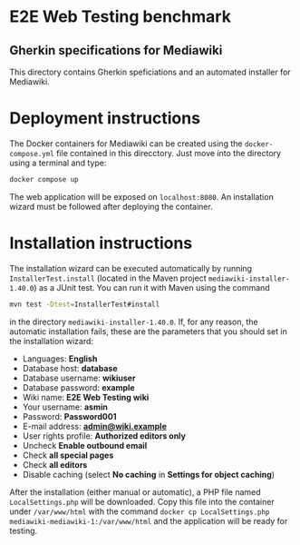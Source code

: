 E2E Web Testing benchmark
=========================

Gherkin specifications for Mediawiki
----------------------

This directory contains Gherkin speficiations and an automated installer for Mediawiki.

# Deployment instructions
The Docker containers for Mediawiki can be created using the `docker-compose.yml` file contained in this direcctory. Just move into the directory using a terminal and type:

```bash
docker compose up
```


The web application will be exposed on `localhost:8080`. An installation wizard must be followed after deploying the container.

# Installation instructions

The installation wizard can be executed automatically by running `InstallerTest.install` (located in the Maven project `mediawiki-installer-1.40.0`) as a JUnit test. You can run it with Maven using the command 
```bash
mvn test -Dtest=InstallerTest#install
``` 
in the directory `mediawiki-installer-1.40.0`. If, for any reason, the automatic installation fails, these are the parameters that you should set in the installation wizard:

* Languages: **English**
* Database host:  **database**
* Database username: **wikiuser**
* Database password: **example**
* Wiki name: **E2E Web Testing wiki**
* Your username: **asmin**
* Password: **Password001**
* E-mail address: **admin@wiki.example**
* User rights profile: **Authorized editors only**
* Uncheck **Enable outbound email**
* Check **all special pages**
* Check **all editors**
* Disable caching (select **No caching** in **Settings for object caching**)

After the installation (either manual or automatic), a PHP file named `LocalSettings.php` will be downloaded. Copy this file into the container under `/var/www/html` with the command `docker cp LocalSettings.php mediawiki-mediawiki-1:/var/www/html` and the application will be ready for testing.